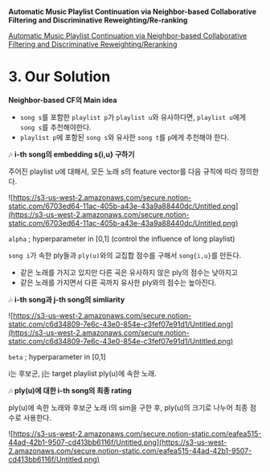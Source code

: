 **Automatic Music Playlist Continuation via Neighbor-based
Collaborative Filtering and Discriminative
Reweighting/Re-ranking**

[Automatic Music Playlist Continuation via Neighbor-based Collaborative Filtering and Discriminative Reweighting/Reranking](https://dl.acm.org/doi/pdf/10.1145/3267471.3267481?casa_token=UvP1zJ-j4u4AAAAA:NOEupgUVc4tZVZ_vk_LFDwss6BkueZHZ2T9v5KH81yLDflE4P5M1iAl7XVMfZjqAsiE_CrcVArZF)

# **3. Our Solution**

**Neighbor-based CF의 Main idea**

- `song s`를 포함한 `playlist p`가  `playlist u`와 유사하다면, `playlist u`에게 `song s`를 추천해야한다.
- `playlist p`에 포함된 `song s`와 유사한 `song t`를 `p`에게 추천해야 한다.

🎶 **i-th song의 embedding s{i,u} 구하기**

주어진 playlist u에 대해서, 모든 노래 s의 feature vector를 다음 규칙에 따라 정의한다.

![https://s3-us-west-2.amazonaws.com/secure.notion-static.com/6703ed64-11ac-405b-a43e-43a9a88440dc/Untitled.png](https://s3-us-west-2.amazonaws.com/secure.notion-static.com/6703ed64-11ac-405b-a43e-43a9a88440dc/Untitled.png)

`alpha` ; hyperparameter in [0,1] (control the influence of long playlist)

`song i`가 속한 ply들과 `ply(u)`와의 교집합 점수를 구해서 `song{i,u}`를 만든다.

- 같은 노래를 가지고 있지만 다른 곡은 유사하지 않은 ply의 점수는 낮아지고
- 같은 노래를 가지면서 다른 곡까지 유사한 ply와의 점수는 높아진다.

🎶 **i-th song과 j-th song의 simliarity**

![https://s3-us-west-2.amazonaws.com/secure.notion-static.com/c6d34809-7e6c-43e0-854e-c3fef07e91d1/Untitled.png](https://s3-us-west-2.amazonaws.com/secure.notion-static.com/c6d34809-7e6c-43e0-854e-c3fef07e91d1/Untitled.png)

`beta` ; hyperparameter in [0,1]

i는 후보군, j는 target playlist ply(u)에 속한 노래.

🎶 **ply(u)에 대한 i-th song의 최종 rating**

ply(u)에 속한 노래와 후보군 노래 i의 sim을 구한 후, ply(u)의 크기로 나누어 최종 점수로 사용한다.

![https://s3-us-west-2.amazonaws.com/secure.notion-static.com/eafea515-44ad-42b1-9507-cd413bb6116f/Untitled.png](https://s3-us-west-2.amazonaws.com/secure.notion-static.com/eafea515-44ad-42b1-9507-cd413bb6116f/Untitled.png)
